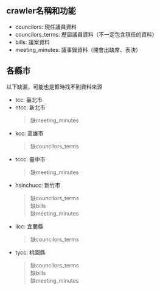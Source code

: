 ## crawler名稱和功能

-	councilors: 現任議員資料
-	councilors\_terms: 歷屆議員資料（不一定包含現任的資料）
-	bills: 議案資料
-	meeting\_minutes: 議事錄資料（開會出缺席、表決）

## 各縣市
以下缺漏，可能也是暫時找不到資料來源        

-	tcc: 臺北市
-	ntcc: 新北市        
    >缺meeting_minutes      
-	kcc: 高雄市     
    >缺councilors_terms     
-	tccc: 臺中市        
    >缺meeting_minutes      
-	hsinchucc: 新竹市       
    >缺councilors_terms     
    >缺bills        
    >缺meeting_minutes      
-	ilcc: 宜蘭縣        
    >缺councilors_terms     
-	tycc: 桃園縣        
    >缺councilors_terms     
    >缺bills        
    >缺meeting_minutes      
